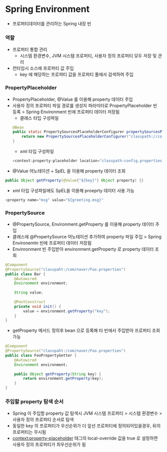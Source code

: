 # Spring Environment
* 프로퍼티데이터를 관리하는 Spring 내장 빈

### 역할
* 프로퍼티 통합 관리
	* 시스템 환경변수, JVM 시스템 프로퍼티, 사용자 정의 프로퍼티 모두 저장 및 관리
* 런타임시 소스에 프로퍼티 값 주입
	* key 에 해당하는 프로퍼티 값을 프로퍼티 풀에서 검색하여 주입
	
### PropertyPlaceholder
* PropertyPlaceholder, @Value 를 이용해 property 데이터 주입
* 사용자 정의 프로퍼티 파일 경로를 생성자 파라미터로 PropertyPlaceholder 빈 등록 > Spring Environment 빈에 프로퍼티 데이터 저장됨
	* 클래스 타입 구성파일
	```java
    @Bean
    public static PropertySourcesPlaceholderConfigurer propertySourcesPlaceholderConfigurer() {
    	return new PropertySourcesPlaceholderConfigurer("classpath://com/naver/Foo.properties");
    }
    ```
    * xml 타입 구성파일
    ```java
    <context:property-placeholder location="classpath:config.properties" />
    ```
* @Value 어노테이션 + SpEL 을 이용해 property 데이터 조회
```java
public Object getProperty(@Value{"${key}"} Object property) {}
```
* xml 타입 구성파일에도 SpEL을 이용해 proeprty 데이터 사용 가능
```java
<property name="msg" value="${greeting.msg}"
```

### PropertySource
* @PropertySource, Environment.getProperty 를 이용해 property 데이터 주입
* 클래스에 @PropertySource 어노테이션 추가하여 property 파일 주입 > Spring Environemtn 빈에 프로퍼티 데이터 저장됨
* Envinronment 빈 주입받아 environment.getProperty 로 property 데이터 조회
```java
@Component
@PropertySource("classpaht:/com/naver/Foo.properties")
public class Bar {
	@Autowired
	Environment environment;
	
	String value;
	
	@PostConstruct
	private void init() {
		value = environment.getProperty("key");
	}
}
```
* getProperty 메서드 정의후 bean 으로 등록해 타 빈에서 주입받아 프로퍼티 조회 가능
```java
@Component
@PropertySource("classpaht:/com/naver/Foo.properties")
public class FooPropertyGetter {
	@Autowired
	Environment environment;
	
	public Object getProperty(String key) {
		return environment.getProperty(key);
	}
}
```

### 주입할 property 탐색 순서
* Spring 이 주입할 property 값 탐색시 JVM 시스템 프로퍼티 > 시스템 환경변수 > 사용자 정의 프로퍼티 순서로 탐색
* 동일한 key 의 프로퍼티가 우선순위가 더 앞선 프로퍼티에 정의되어있을경우, 뒤의 프로퍼티는 무시됨
* <context:property-placeholder> 태그의 local-override 값을 true 로 설정하면 사용자 정의 프로퍼티가 최우선순위가 됨
 
 